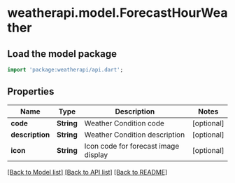 # weatherapi.model.ForecastHourWeather

## Load the model package
```dart
import 'package:weatherapi/api.dart';
```

## Properties
Name | Type | Description | Notes
------------ | ------------- | ------------- | -------------
**code** | **String** | Weather Condition code | [optional] 
**description** | **String** | Weather Condition description | [optional] 
**icon** | **String** | Icon code for forecast image display | [optional] 

[[Back to Model list]](../README.md#documentation-for-models) [[Back to API list]](../README.md#documentation-for-api-endpoints) [[Back to README]](../README.md)


